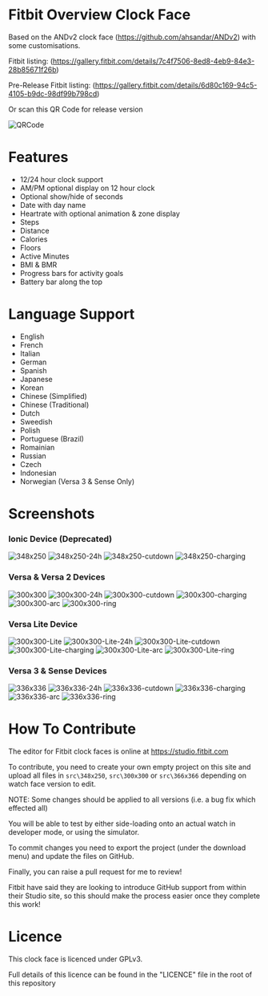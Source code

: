 # Fitbit Overview Clock Face

Based on the ANDv2 clock face (https://github.com/ahsandar/ANDv2) with some customisations.

Fitbit listing: (https://gallery.fitbit.com/details/7c4f7506-8ed8-4eb9-84e3-28b85671f26b)

Pre-Release Fitbit listing: (https://gallery.fitbit.com/details/6d80c169-94c5-4105-b9dc-98df99b798cd)

Or scan this QR Code for release version

![QRCode](https://raw.githubusercontent.com/BlythMeister/Fitbit-Overview-Face/master/docs/images/QR.png)

# Features

* 12/24 hour clock support
* AM/PM optional display on 12 hour clock
* Optional show/hide of seconds
* Date with day name
* Heartrate with optional animation & zone display
* Steps
* Distance
* Calories
* Floors
* Active Minutes
* BMI & BMR
* Progress bars for activity goals
* Battery bar along the top

# Language Support

* English
* French
* Italian
* German
* Spanish
* Japanese
* Korean
* Chinese (Simplified)
* Chinese (Traditional)
* Dutch
* Sweedish
* Polish
* Portuguese (Brazil)
* Romainian
* Russian
* Czech
* Indonesian
* Norwegian (Versa 3 & Sense Only)

# Screenshots

### Ionic Device (Deprecated)

![348x250](https://raw.githubusercontent.com/BlythMeister/Fitbit-Overview-Face/master/docs/images/348x250/1.base.png)
![348x250-24h](https://raw.githubusercontent.com/BlythMeister/Fitbit-Overview-Face/master/docs/images/348x250/2.24h.png)
![348x250-cutdown](https://raw.githubusercontent.com/BlythMeister/Fitbit-Overview-Face/master/docs/images/348x250/3.cutdown.png)
![348x250-charging](https://raw.githubusercontent.com/BlythMeister/Fitbit-Overview-Face/master/docs/images/348x250/4.charging.png)

### Versa & Versa 2 Devices

![300x300](https://raw.githubusercontent.com/BlythMeister/Fitbit-Overview-Face/master/docs/images/300x300/1.base.png)
![300x300-24h](https://raw.githubusercontent.com/BlythMeister/Fitbit-Overview-Face/master/docs/images/300x300/2.24h.png)
![300x300-cutdown](https://raw.githubusercontent.com/BlythMeister/Fitbit-Overview-Face/master/docs/images/300x300/3.cutdown.png)
![300x300-charging](https://raw.githubusercontent.com/BlythMeister/Fitbit-Overview-Face/master/docs/images/300x300/4.charging.png)
![300x300-arc](https://raw.githubusercontent.com/BlythMeister/Fitbit-Overview-Face/master/docs/images/300x300/5.arc.png)
![300x300-ring](https://raw.githubusercontent.com/BlythMeister/Fitbit-Overview-Face/master/docs/images/300x300/6.ring.png)

### Versa Lite Device

![300x300-Lite](https://raw.githubusercontent.com/BlythMeister/Fitbit-Overview-Face/master/docs/images/300x300_Lite/1.base.png)
![300x300-Lite-24h](https://raw.githubusercontent.com/BlythMeister/Fitbit-Overview-Face/master/docs/images/300x300_Lite/2.24h.png)
![300x300-Lite-cutdown](https://raw.githubusercontent.com/BlythMeister/Fitbit-Overview-Face/master/docs/images/300x300_Lite/3.cutdown.png)
![300x300-Lite-charging](https://raw.githubusercontent.com/BlythMeister/Fitbit-Overview-Face/master/docs/images/300x300_Lite/4.charging.png)
![300x300-Lite-arc](https://raw.githubusercontent.com/BlythMeister/Fitbit-Overview-Face/master/docs/images/300x300_Lite/5.arc.png)
![300x300-Lite-ring](https://raw.githubusercontent.com/BlythMeister/Fitbit-Overview-Face/master/docs/images/300x300_Lite/6.ring.png)

### Versa 3 & Sense Devices

![336x336](https://raw.githubusercontent.com/BlythMeister/Fitbit-Overview-Face/master/docs/images/336x336/1.base.png)
![336x336-24h](https://raw.githubusercontent.com/BlythMeister/Fitbit-Overview-Face/master/docs/images/336x336/2.24h.png)
![336x336-cutdown](https://raw.githubusercontent.com/BlythMeister/Fitbit-Overview-Face/master/docs/images/336x336/3.cutdown.png)
![336x336-charging](https://raw.githubusercontent.com/BlythMeister/Fitbit-Overview-Face/master/docs/images/336x336/4.charging.png)
![336x336-arc](https://raw.githubusercontent.com/BlythMeister/Fitbit-Overview-Face/master/docs/images/336x336/5.arc.png)
![336x336-ring](https://raw.githubusercontent.com/BlythMeister/Fitbit-Overview-Face/master/docs/images/336x336/6.ring.png)

# How To Contribute

The editor for Fitbit clock faces is online at https://studio.fitbit.com

To contribute, you need to create your own empty project on this site and upload all files in `src\348x250`, `src\300x300` or `src\366x366` depending on watch face version to edit.

NOTE: Some changes should be applied to all versions (i.e. a bug fix which effected all)

You will be able to test by either side-loading onto an actual watch in developer mode, or using the simulator.

To commit changes you need to export the project (under the download menu) and update the files on GitHub.

Finally, you can raise a pull request for me to review!

Fitbit have said they are looking to introduce GitHub support from within their Studio site, so this should make the process easier once they complete this work!

# Licence

This clock face is licenced under GPLv3.

Full details of this licence can be found in the "LICENCE" file in the root of this repository
